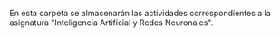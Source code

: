 En esta carpeta se almacenarán las actividades correspondientes a la asignatura "Inteligencia Artificial y Redes Neuronales".
